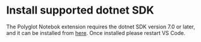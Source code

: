 Install supported dotnet SDK
============================

The Polyglot Notebok extension requires the dotnet SDK version 7.0 or later, and it can be installed from [here](https://dotnet.microsoft.com/en-us/download).  Once installed please restart VS Code.
